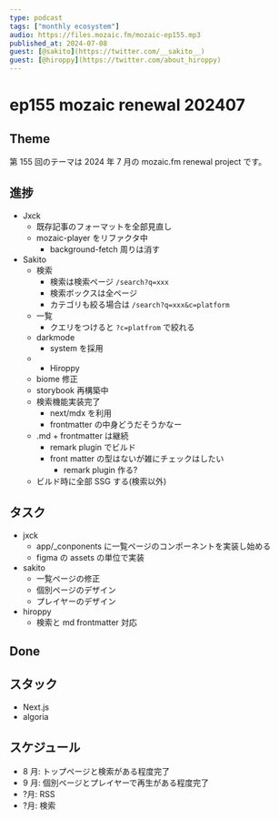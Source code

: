 ```yaml
---
type: podcast
tags: ["monthly ecosystem"]
audio: https://files.mozaic.fm/mozaic-ep155.mp3
published_at: 2024-07-08
guest: [@sakito](https://twitter.com/__sakito__)
guest: [@hiroppy](https://twitter.com/about_hiroppy)
---
```


# ep155 mozaic renewal 202407

## Theme

第 155 回のテーマは 2024 年 7 月の mozaic.fm renewal project です。

## 進捗

- Jxck
  - 既存記事のフォーマットを全部見直し
  - mozaic-player をリファクタ中
    - background-fetch 周りは消す
- Sakito
  - 検索
    - 検索は検索ページ `/search?q=xxx`
    - 検索ボックスは全ページ
    - カテゴリも絞る場合は `/search?q=xxx&c=platform`
  - 一覧
    - クエリをつけると `?c=platfrom` で絞れる
  - darkmode
    - system を採用
  - - Hiroppy
  - biome 修正
  - storybook 再構築中
  - 検索機能実装完了
    - next/mdx を利用
    - frontmatter の中身どうだそうかなー
  - .md + frontmatter は継続
    - remark plugin でビルド
    - front matter の型はないが雑にチェックはしたい
      - remark plugin 作る?
  - ビルド時に全部 SSG する(検索以外)

## タスク

- jxck
  - app/\_conponents に一覧ページのコンポーネントを実装し始める
  - figma の assets の単位で実装
- sakito
  - 一覧ページの修正
  - 個別ページのデザイン
  - プレイヤーのデザイン
- hiroppy
  - 検索と md frontmatter 対応

## Done

## スタック

- Next.js
- algoria

## スケジュール

- 8 月: トップページと検索がある程度完了
- 9 月: 個別ページとプレイヤーで再生がある程度完了
- ?月: RSS
- ?月: 検索
